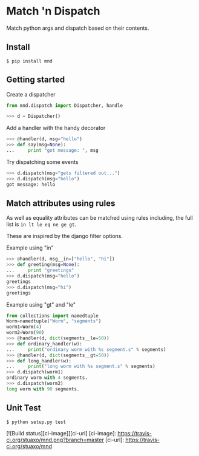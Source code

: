 Match 'n Dispatch
=================

Match python args and dispatch based on their contents.


Install
-------

```$ pip install mnd```


Getting started
---------------

Create a dispatcher
```python
from mnd.dispatch import Dispatcher, handle

>>> d = Dispatcher()
```

Add a handler with the handy decorator
```python
>>> @handler(d, msg="hello")
>>> def say(msg=None):
...     print "got message: ", msg
```

Try dispatching some events
```python
>>> d.dispatch(msg="gets filtered out...")
>>> d.dispatch(msg="hello")
got message: hello
```


Match attributes using rules
-----------------------------

As well as equality attributes can be matched using rules including,
the full list is ```in lt le eq ne ge gt```.

These are inspired by the django filter options.

Example using "in"

```python
>>> @handler(d, msg__in=["hello", "hi"])
>>> def greeting(msg=None):
...     print "greetings"
>>> d.dispatch(msg="hello")
greetings
>>> d.dispatch(msg="hi")
greetings
```

Example using "gt" and "le"

```python
from collections import namedtuple
Worm=namedtuple("Worm", "segments")
worm1=Worm(4)
worm2=Worm(90)
>>> @handler(d, dict(segments__le=50))
>>> def ordinary_handler(w):
...     print("ordinary worm with %s segment.s" % segments)
>>> @handler(d, dict(segments__gt=50))
>>> def long_handler(w):
...     print("long worm with %s segment.s" % segments)
>>> d.dispatch(worm1)
ordinary worm with 4 segments.
>>> d.dispatch(worm2)
long worm with 90 segments.
```




Unit Test
---------

```$ python setup.py test```




[![Build status][ci-image]][ci-url]
[ci-image]: https://travis-ci.org/stuaxo/mnd.png?branch=master
[ci-url]: https://travis-ci.org/stuaxo/mnd
